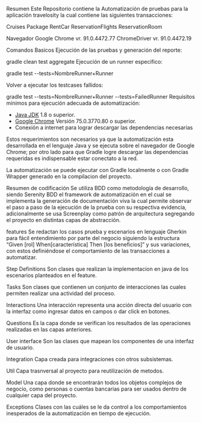 Resumen
Este Repositorio contiene la Automatización de pruebas para la aplicación travelosity la cual contiene las siguientes transacciones:

Cruises
Package
RentCar
ReservationFlights
ReservationRoom

Navegador Google Chrome vr. 91.0.4472.77 ChromeDriver vr. 91.0.4472.19

Comandos Basicos
Ejecución de las pruebas y generación del reporte:

gradle clean test aggregate
Ejecución de un runner especifico:

gradle test --tests=NombreRunner+Runner 

Volver a ejecutar los testcases fallidos:

gradle test --tests=NombreRunner+Runner  --tests=FailedRunner 
Requisitos mínimos para ejecución adecuada de automatización:

* [Java JDK](https://www.oracle.com/technetwork/java/javase/downloads/jdk8-downloads-2133151.html) 1.8 o superior.
* [Google Chrome](https://www.google.com/intl/es/chrome/) Versión 75.0.3770.80 o superior.
* Conexión a internet para lograr descargar las dependencias necesarias

Estos requerimientos son necesarios ya que la automatización esta desarrollada en el lenguaje Java y se ejecuta sobre el navegador de Google Chrome; por otro lado para que Gradle logre descargar las dependencias requeridas es indispensable estar conectato a la red.

La automatización se puede ejecutar con Gradle localmente o con Gradle Wrapper generado en la compilacion del proyecto.

Resumen de codificación
Se utiliza BDD como metodología de desarrollo, siendo Serenity BDD el framework de automatización en el cual se implementa la generación de documentación viva la cual permite observar el paso a paso de la ejecución de la prueba con su respectiva evidencia, adicionalmente se usa Screenplay como patrón de arquitectura segregando el proyecto en distintas capas de abstracción.

features
Se redactan los casos prueba y escenarios en lenguaje Gherkin para fácil entendimiento por parte del negocio siguiendo la estructura “Given [rol] When[característica] Then [los beneficios]” y sus variaciones, con estos definiéndose el comportamiento de las transacciones a automatizar.

Step Definitions
Son clases que realizan la implementacion en java de los escenarios planteados en el feature.

Tasks
Son clases que contienen un conjunto de interacciones las cuales permiten realizar una actividad del proceso.

Interactions
Una interacción representa una acción directa del usuario con la interfaz como ingresar datos en campos o dar click en botones.

Questions
Es la capa donde se verifican los resultados de las operaciones realizadas en las capas anteriores.

User interface
Son las clases que mapean los componentes de una interfaz de usuario.

Integration
Capa creada para integraciones con otros subsistemas.

Util
Capa trasnversal al proyecto para reutilización de metodos.

Model
Una capa donde se encontrarán todos los objetos complejos de negocio, como personas o cuentas bancarias para ser usados dentro de cualquier capa del proyecto.

Exceptions
Clases con las cuáles se le da control a los comportamientos inesperados de la automatización en tiempo de ejecución.